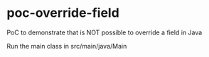 # poc-override-field
PoC to demonstrate that is NOT possible to override a field in Java

Run the main class in src/main/java/Main